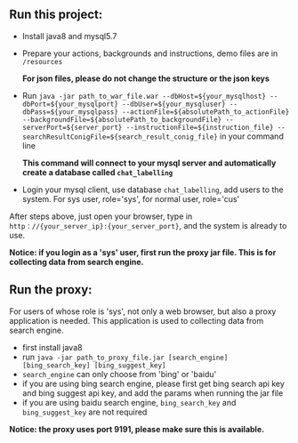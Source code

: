 ## Run this project:
- Install java8 and mysql5.7
- Prepare your actions, backgrounds and instructions, demo files are in `/resources`

  **For json files, please do not change the structure or the json keys**
- Run `java -jar path_to_war_file.war --dbHost=${your_mysqlhost} --dbPort=${your_mysqlport} --dbUser=${your_mysqluser} --dbPass=${your_mysqlpass} --actionFile=${absolutePath_to_actionFile} --backgroundFile=${absolutePath_to_backgroundFile} --serverPort=${server_port} --instructionFile=${instruction_file} --searchResultConigFile=${search_result_conig_file}` in your command line

  **This command will connect to your mysql server and automatically create a database called `chat_labelling`** 
- Login your mysql client, use database `chat_labelling`, add users to the system. For sys user, role='sys', for normal user, role='cus' 

After steps above, just open your browser, type in `http：//{your_server_ip}:{your_server_port}`, and the system is already to use.

**Notice: if you login as a 'sys' user, first run the proxy jar file. This is for collecting data from search engine.**


## Run the proxy:
For users of whose role is 'sys', not only a web browser, but also a proxy application is needed. This application is used to collecting data from search engine.

- first install java8 
- run `java -jar path_to_proxy_file.jar [search_engine] [bing_search_key] [bing_suggest_key]` 
- `search_engine` can only choose from 'bing' or 'baidu'
- if you are using bing search engine, please first get bing search api key and bing suggest api key, and add the params when running the jar file
- if you are using baidu search engine, `bing_search_key` and `bing_suggest_key` are not required


**Notice: the proxy uses port 9191, please make sure this is available.**
